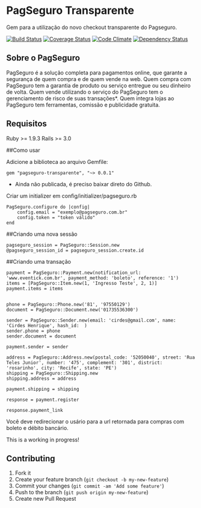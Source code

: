 # PagSeguro Transparente

Gem para a utilização do novo checkout transparente do Pagseguro.

[![Build Status](https://travis-ci.org/eventick/pagseguro-transparente.svg?branch=master)](https://travis-ci.org/eventick/pagseguro-transparente)
[![Coverage Status](https://coveralls.io/repos/eventick/pagseguro-transparente/badge.png)](https://coveralls.io/r/eventick/pagseguro-transparente)
[![Code Climate](https://codeclimate.com/github/eventick/pagseguro-transparente.png)](https://codeclimate.com/github/eventick/pagseguro-transparente)
[![Dependency Status](https://gemnasium.com/eventick/pagseguro-transparente.svg)](https://gemnasium.com/eventick/pagseguro-transparente)



## Sobre o PagSeguro

PagSeguro é a solução completa para pagamentos online, que garante a segurança de quem compra e de quem vende na web. Quem compra com PagSeguro tem a garantia de produto ou serviço entregue ou seu dinheiro de volta. Quem vende utilizando o serviço do PagSeguro tem o gerenciamento de risco de suas transações*. Quem integra lojas ao PagSeguro tem ferramentas, comissão e publicidade gratuita.

## Requisitos
Ruby >= 1.9.3
Rails >= 3.0

##Como usar

Adicione a biblioteca ao arquivo Gemfile:
~~~.ruby
gem "pagseguro-transparente", "~> 0.0.1"
~~~
* Ainda não publicada, é preciso baixar direto do Github.

Criar um initializer em config/initializer/pagseguro.rb
~~~.ruby
PagSeguro.configure do |config|
    config.email = "exemplo@pagseguro.com.br"
    config.token = "token válido"
end
~~~

##Criando uma nova sessão
~~~.ruby
pagseguro_session = PagSeguro::Session.new
@pagseguro_session_id = pagseguro_session.create.id
~~~

##Criando uma transação
~~~.ruby
payment = PagSeguro::Payment.new(notification_url: 'www.eventick.com.br', payment_method: 'boleto', reference: '1')
items = [PagSeguro::Item.new(1, 'Ingresso Teste', 2, 1)]
payment.items = items


phone = PagSeguro::Phone.new('81', '97550129')
document = PagSeguro::Document.new('01735536300')

sender = PagSeguro::Sender.new(email: 'cirdes@gmail.com', name: 'Cirdes Henrique', hash_id:  )
sender.phone = phone
sender.document = document

payment.sender = sender

address = PagSeguro::Address.new(postal_code: '52050040', street: 'Rua Teles Junior', number: '475', complement: '301', district: 'rosarinho', city: 'Recife', state: 'PE')
shipping = PagSeguro::Shipping.new
shipping.address = address

payment.shipping = shipping

response = payment.register

response.payment_link
~~~

Você deve redirecionar o usário para a url retornada para compras com boleto e débito bancário.

This is a working in progress!

## Contributing

1. Fork it
2. Create your feature branch (`git checkout -b my-new-feature`)
3. Commit your changes (`git commit -am 'Add some feature'`)
4. Push to the branch (`git push origin my-new-feature`)
5. Create new Pull Request
